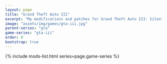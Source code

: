 ```yaml
---
layout: page
title: "Grand Theft Auto III"
excerpt: "My modifications and patches for Grand Theft Auto III: SilentPatch, GInput, VBDec and more."
image: "assets/img/games/gta-iii.jpg"
parent-series: "gta"
game-series: "gta-iii"
order: 0
bootstrap: true
---
```


{% include mods-list.html series=page.game-series %}
